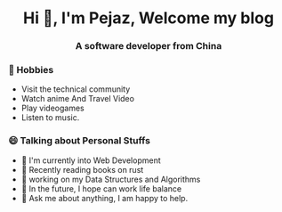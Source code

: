 <h1 align="center">Hi 👋, I'm Pejaz, Welcome my blog</h1>
<h3 align="center">A software developer from China</h3>
  
### 📅 Hobbies

- Visit the technical community
- Watch anime And Travel Video
- Play videogames
- Listen to music.
  
### 😄 Talking about Personal Stuffs

- 🌱 I'm currently into Web Development
- 📖 Recently reading books on rust
- 🔭 working on my Data Structures and Algorithms
- 🚀 In the future, I hope can work life balance
- 💬 Ask me about anything, I am happy to help.
